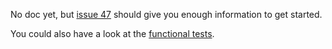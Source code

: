No doc yet, but [issue 47](https://code.google.com/p/androidannotations/issues/detail?id=47) should give you enough information to get started.

You could also have a look at the [functional tests](http://code.google.com/p/androidannotations/source/browse/AndroidAnnotations/functional-test-1-5/src/test/java/com/googlecode/androidannotations/test15/prefs/PrefsActivityTest.java).